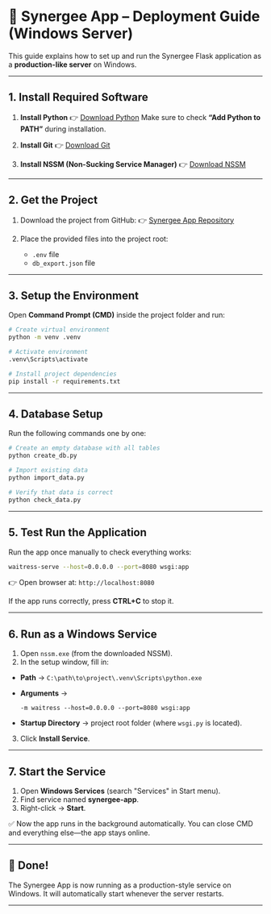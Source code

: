# 🚀 Synergee App – Deployment Guide (Windows Server)

This guide explains how to set up and run the Synergee Flask application as a **production-like server** on Windows.

---

## 1. Install Required Software

1. **Install Python**
   👉 [Download Python](https://www.python.org/downloads/)
   Make sure to check **“Add Python to PATH”** during installation.

2. **Install Git**
   👉 [Download Git](https://git-scm.com/downloads)

3. **Install NSSM (Non-Sucking Service Manager)**
   👉 [Download NSSM](https://nssm.cc/download)

---

## 2. Get the Project

1. Download the project from GitHub:
   👉 [Synergee App Repository](https://github.com/osama2kabdullah/synergee-app)

2. Place the provided files into the project root:

   - `.env` file
   - `db_export.json` file

---

## 3. Setup the Environment

Open **Command Prompt (CMD)** inside the project folder and run:

```bash
# Create virtual environment
python -m venv .venv

# Activate environment
.venv\Scripts\activate

# Install project dependencies
pip install -r requirements.txt
```

---

## 4. Database Setup

Run the following commands one by one:

```bash
# Create an empty database with all tables
python create_db.py

# Import existing data
python import_data.py

# Verify that data is correct
python check_data.py
```

---

## 5. Test Run the Application

Run the app once manually to check everything works:

```bash
waitress-serve --host=0.0.0.0 --port=8080 wsgi:app
```

👉 Open browser at:
`http://localhost:8080`

If the app runs correctly, press **CTRL+C** to stop it.

---

## 6. Run as a Windows Service

1. Open `nssm.exe` (from the downloaded NSSM).
2. In the setup window, fill in:

- **Path** → `C:\path\to\project\.venv\Scripts\python.exe`
- **Arguments** →

  ```
  -m waitress --host=0.0.0.0 --port=8080 wsgi:app
  ```

- **Startup Directory** → project root folder (where `wsgi.py` is located).

3. Click **Install Service**.

---

## 7. Start the Service

1. Open **Windows Services** (search "Services" in Start menu).
2. Find service named **synergee-app**.
3. Right-click → **Start**.

✅ Now the app runs in the background automatically.
You can close CMD and everything else—the app stays online.

---

## 🎉 Done!

The Synergee App is now running as a production-style service on Windows.
It will automatically start whenever the server restarts.

---
